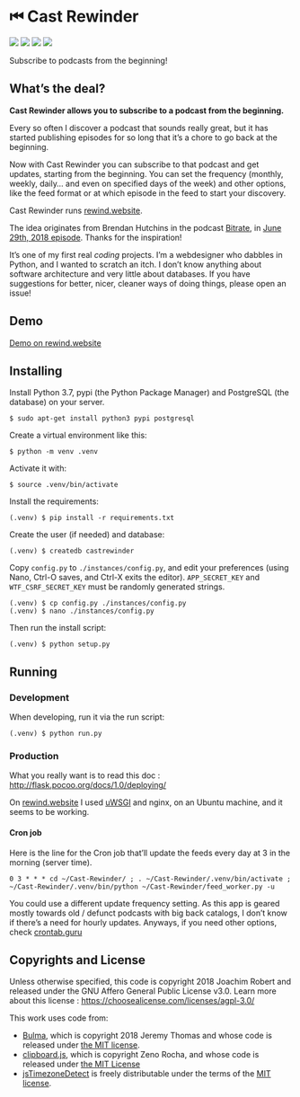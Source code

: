 # ⏮ Cast Rewinder

![](https://img.shields.io/badge/please-help-yellow.svg)
![](https://img.shields.io/badge/trapped_in-SVG_factory-red.svg)
![](https://img.shields.io/badge/running_out-of_XML-yellow.svg)
![](https://img.shields.io/badge/send-tags-orange.svg)

Subscribe to podcasts from the beginning!

## What’s the deal?

**Cast Rewinder allows you to subscribe to a podcast from the beginning.**

Every so often I discover a podcast that sounds really great, but it has started publishing episodes for so long that it’s a chore to go back at the beginning.

Now with Cast Rewinder you can subscribe to that podcast and get updates, starting from the beginning. You can set the frequency (monthly, weekly, daily… and even on specified days of the week) and other options, like the feed format or at which episode in the feed to start your discovery.

Cast Rewinder runs [rewind.website](https://rewind.website).

The idea originates from Brendan Hutchins in the podcast [Bitrate](http://bitratepod.com/), in [June 29th, 2018 episode](http://bitratepod.com/e/365db62d09d690/). Thanks for the inspiration!

It’s one of my first real *coding* projects. I’m a webdesigner who dabbles in Python, and I wanted to scratch an itch. I don’t know anything about software architecture and very little about databases. If you have suggestions for better, nicer, cleaner ways of doing things, please open an issue!

## Demo

[Demo on rewind.website](https://rewind.website)

## Installing

Install Python 3.7, pypi (the Python Package Manager) and PostgreSQL (the database) on your server.

    $ sudo apt-get install python3 pypi postgresql

Create a virtual environment like this:

    $ python -m venv .venv

Activate it with:

    $ source .venv/bin/activate

Install the requirements:

    (.venv) $ pip install -r requirements.txt

Create the user (if needed) and database:

    (.venv) $ createdb castrewinder   

Copy `config.py` to `./instances/config.py`, and edit your preferences (using Nano, Ctrl-O saves, and Ctrl-X exits the editor). `APP_SECRET_KEY` and `WTF_CSRF_SECRET_KEY` must be randomly generated strings.

    (.venv) $ cp config.py ./instances/config.py
    (.venv) $ nano ./instances/config.py

Then run the install script:

    (.venv) $ python setup.py

## Running

### Development

When developing, run it via the run script:

    (.venv) $ python run.py

### Production

What you really want is to read this doc : <http://flask.pocoo.org/docs/1.0/deploying/>

On [rewind.website](https://rewind.website/) I used [uWSGI](http://flask.pocoo.org/docs/1.0/deploying/uwsgi/) and nginx, on an Ubuntu machine, and it seems to be working.

#### Cron job

Here is the line for the Cron job that’ll update the feeds every day at 3 in the morning (server time).

    0 3 * * * cd ~/Cast-Rewinder/ ; . ~/Cast-Rewinder/.venv/bin/activate ; ~/Cast-Rewinder/.venv/bin/python ~/Cast-Rewinder/feed_worker.py -u

You could use a different update frequency setting. As this app is geared mostly towards old / defunct podcasts with big back catalogs, I don’t know if there’s a need for hourly updates. Anyways, if you need other options, check [crontab.guru](https://crontab.guru/#0/15_*_*_*_*)

## Copyrights and License

Unless otherwise specified, this code is copyright 2018 Joachim Robert and released under the GNU Affero General Public License v3.0. Learn more about this license : https://choosealicense.com/licenses/agpl-3.0/

This work uses code from:

- [Bulma](https://bulma.io), which is copyright 2018 Jeremy Thomas and whose code is released under [the MIT license](https://github.com/jgthms/bulma/blob/master/LICENSE).
- [clipboard.js](https://clipboardjs.com), which is copyright Zeno Rocha, and whose code is released under [the MIT License](http://zenorocha.mit-license.org/)
- [jsTimezoneDetect](https://bitbucket.org/pellepim/jstimezonedetect) is freely distributable under the terms of the [MIT license](https://github.com/moment/moment/blob/develop/LICENSE).
